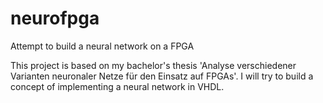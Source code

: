 # neurofpga
Attempt to build a neural network on a FPGA

This project is based on my bachelor's thesis 'Analyse verschiedener Varianten neuronaler Netze für den Einsatz auf FPGAs'. I will try to build a concept of implementing a neural network in VHDL.
